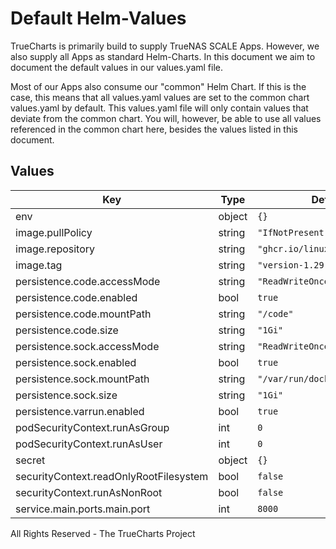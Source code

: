 # Default Helm-Values

TrueCharts is primarily build to supply TrueNAS SCALE Apps.
However, we also supply all Apps as standard Helm-Charts. In this document we aim to document the default values in our values.yaml file.

Most of our Apps also consume our "common" Helm Chart.
If this is the case, this means that all values.yaml values are set to the common chart values.yaml by default. This values.yaml file will only contain values that deviate from the common chart.
You will, however, be able to use all values referenced in the common chart here, besides the values listed in this document.

## Values

| Key | Type | Default | Description |
|-----|------|---------|-------------|
| env | object | `{}` |  |
| image.pullPolicy | string | `"IfNotPresent"` |  |
| image.repository | string | `"ghcr.io/linuxserver/cloud9"` |  |
| image.tag | string | `"version-1.29.2"` |  |
| persistence.code.accessMode | string | `"ReadWriteOnce"` |  |
| persistence.code.enabled | bool | `true` |  |
| persistence.code.mountPath | string | `"/code"` |  |
| persistence.code.size | string | `"1Gi"` |  |
| persistence.sock.accessMode | string | `"ReadWriteOnce"` |  |
| persistence.sock.enabled | bool | `true` |  |
| persistence.sock.mountPath | string | `"/var/run/docker.sock"` |  |
| persistence.sock.size | string | `"1Gi"` |  |
| persistence.varrun.enabled | bool | `true` |  |
| podSecurityContext.runAsGroup | int | `0` |  |
| podSecurityContext.runAsUser | int | `0` |  |
| secret | object | `{}` |  |
| securityContext.readOnlyRootFilesystem | bool | `false` |  |
| securityContext.runAsNonRoot | bool | `false` |  |
| service.main.ports.main.port | int | `8000` |  |

All Rights Reserved - The TrueCharts Project
